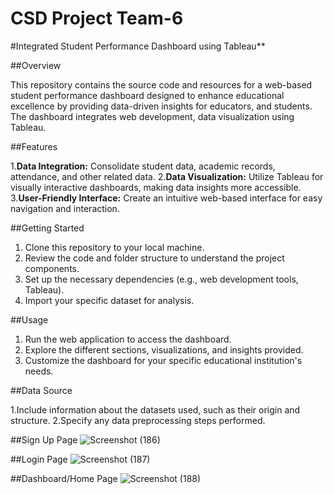 # CSD Project Team-6
#Integrated Student Performance Dashboard using Tableau**

##Overview

This repository contains the source code and resources for a web-based student performance dashboard designed to enhance educational excellence by providing data-driven insights for educators, and students. The dashboard integrates web development, data visualization using Tableau.

##Features

1.**Data Integration:** Consolidate student data, academic records, attendance, and other related data.
2.**Data Visualization:** Utilize Tableau for visually interactive dashboards, making data insights more accessible.
3.**User-Friendly Interface:** Create an intuitive web-based interface for easy navigation and interaction.

##Getting Started

1. Clone this repository to your local machine.
2. Review the code and folder structure to understand the project components.
3. Set up the necessary dependencies (e.g., web development tools, Tableau).
4. Import your specific dataset for analysis.
   
##Usage

1. Run the web application to access the dashboard.
2. Explore the different sections, visualizations, and insights provided.
3. Customize the dashboard for your specific educational institution's needs.

##Data Source

1.Include information about the datasets used, such as their origin and structure.
2.Specify any data preprocessing steps performed.

##Sign Up Page
![Screenshot (186)](https://github.com/ssp-271/CSDProject-Team6/assets/91901616/ed2d9778-ab20-45af-856e-1a0ae8b78630)

##Login Page
![Screenshot (187)](https://github.com/ssp-271/CSDProject-Team6/assets/91901616/b7dcda58-e7af-4222-8d1c-a8790b704e86)

##Dashboard/Home Page
![Screenshot (188)](https://github.com/ssp-271/CSDProject-Team6/assets/91901616/c794555b-b059-45d5-9a49-2643062ab8bb)


